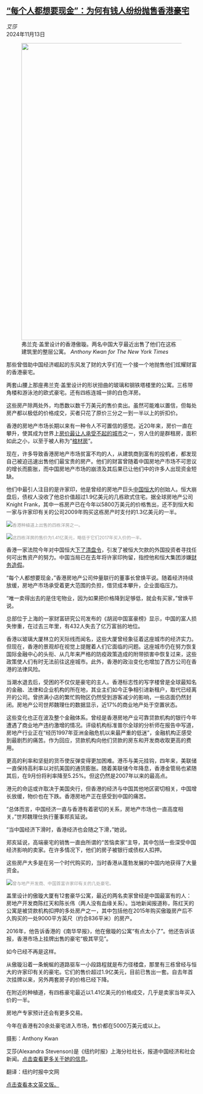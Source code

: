 <!--1731472621000-->
[“每个人都想要现金”：为何有钱人纷纷抛售香港豪宅](https://cn.nytimes.com/business/20241113/hong-kong-luxury-property/)
------

<address>艾莎</address><time pudate="2024-11-13 12:08:09" datetime="2024-11-13 12:08:09">2024年11月13日</time><figure><img src="https://images.weserv.nl/?url=static01.nyt.com/images/2024/11/12/multimedia/12HK-Trophy-Property-gjhc/12HK-Trophy-Property-gjhc-master1050.jpg" width="1050" height="786"><figcaption>弗兰克·盖里设计的香港傲璇。两名中国大亨最近出售了他们在这栋建筑里的整层公寓。 <cite>Anthony Kwan for The New York Times</cite></figcaption></figure><section><p>那些曾借助中国经济崛起的东风发了财的大亨们在一个接一个地抛售他们炫耀财富的香港豪宅。</p><p>两套山腰上那座弗兰克·盖里设计的形状扭曲的玻璃和钢铁塔楼里的公寓。三栋带角楼和游泳池的欧式豪宅。还有四栋连城一排的白色洋房。</p><p>这些房产除两处外，均悉数以数千万美元的售价卖出。虽然可能难以置信，但每处房产都以极低的价格成交，买者只花了原价三分之一到一半以上的折扣价。</p><p>香港的房地产市场长期以来有一种令人不可置信的感觉。近20年来，房价一直在攀升，使其成为世界上<a href="https://cn.nytimes.com/china/20190723/tiny-apartments-and-punishing-work-hours-the-economic-roots-of-hong-kongs-protests/">房价最让人承受不起的城市</a>之一，穷人住的是群租房，面积如此之小，以至于被人称为“<a href="https://cn.nytimes.com/china/20210127/hong-kong-coronavirus-lockdown-inequality/">棺材房</a>”。</p><p>现在，许多导致香港房地产市场贫富不均的人，从建筑商到富有的投机者，都发现自己被迫迅速出售他们最宝贵的房产。他们的财富曾随着中国房地产市场不可思议的增长而膨胀，而中国房地产市场的崩溃及其后果已让他们中的许多人出现资金短缺。</p><p>他们中最引人注目的是许家印，他是曾经的房地产巨头<a href="https://cn.nytimes.com/business/20231206/china-evergrande-default-debt/">中国恒大</a>的创始人。恒大崩盘后，债权人没收了他总价值超过1.9亿美元的几栋欧式住宅。据全球房地产公司Knight Frank，其中一栋房产已在今年以5800万美元的价格售出，还不到恒大和一家与许家印有关的公司2009年购买这栋房产时支付的1.3亿美元的一半。</p><p><img src="https://images.weserv.nl/?url=static01.nyt.com/images/2024/11/04/multimedia/00HK-TROPHY-PROPERTU-02-cvbz/00HK-TROPHY-PROPERTU-02-cvbz-master1050.jpg"><small style="color: #999;">香港种植道上出售的四栋洋房之一。</small></p><p><img src="https://images.weserv.nl/?url=static01.nyt.com/images/2024/11/04/multimedia/00HK-TROPHY-PROPERTU-03-cvbz/00HK-TROPHY-PROPERTU-03-cvbz-master1050.jpg"><small style="color: #999;">这四栋洋房的售价为1.41亿美元，略低于它们2017年买入价的一半。</small></p><p>香港一家法院今年对中国恒大<a href="https://cn.nytimes.com/business/20240129/china-evergrande/">下了清盘令</a>，引发了被恒大欠款的外国投资者寻找任何可出售资产的努力。中国当局已在去年将许家印拘留，指控他和恒大集团涉嫌<a href="https://cn.nytimes.com/business/20240320/china-evergrande-fined/">财务造假</a>。</p><p>“每个人都想要现金，”香港房地产公司仲量联行的董事长曾焕平说。随着经济持续放缓，房地产市场承受着更大范围的负担，借贷成本攀升，企业面临压力。</p><p>“唯一卖得出去的是住宅物业，因为如果把价格降到足够低，就会有买家，”曾焕平说。</p><p>总部位于上海的一家财富研究公司发布的《胡润中国富豪榜》显示，中国的富人损失惨重，在过去三年里，有432人失去了亿万富翁的地位。</p><p>香港以玻璃大厦林立的天际线而闻名，这些大厦曾经象征着这座城市的经济实力。但现在，香港的景观却在视觉上提醒着人们它面临的问题。这座城市仍在努力恢复国际金融中心的头衔、从几年来严格的防疫政策造成的附带损害中恢复过来，这些政策使人们有时无法前往这座城市。此外，香港的政治变化也增加了西方公司在香港的法律风险。</p><p>当潮水退去后，受困的不仅仅是豪宅的主人。香港标志性的写字楼曾是全球最知名的金融、法律和企业机构的所在地，其业主们如今正争相引进新租户，取代已经离开的公司。曾挤满小店的繁忙购物区仍然受到游客减少的影响，一些店面仍然封闭。房地产公司世邦魏理仕的数据显示，近17%的商业地产处于空置状态。</p><p>这些变化也正在波及整个金融体系。曾经是香港房地产业可靠贷款机构的银行今年遭遇了商业地产违约激增的情况。评级机构标准普尔全球的分析师在报告中写道，房地产行业正在“经历1997年亚洲金融危机以来最严重的低迷”，金融机构正感受到最剧烈的痛苦。作为回应，贷款机构向他们贷款的房东和开发商收取更高的费用。</p><p>更高的利率和坚挺的货币使反弹变得更加困难。港币与美元挂钩，四年来，美联储一直保持高利率以对抗美国的通货膨胀。随着美联储今年降息，香港金管局也紧随其后，在9月份将利率降至5.25%。但这仍然是2007年以来的最高点。</p><p>港元的命运或许取决于美国央行，但香港的经济与中国其他地区密切相关，中国增长放缓，物价也在下跌。香港房地产正在感受到中国的痛苦。</p><p>“总体而言，中国经济一直与香港有着密切的关系，房地产市场也一直高度相关，”世邦魏理仕执行董事郑亥延说。</p><p>“当中国经济下滑时，香港经济也会随之下滑，”她说。</p><p>郑亥延说，高端豪宅的销售一直由所谓的“苦恼卖家”主导，其中包括一些深受中国经济影响的卖家。在许多情况下，他们的房子被银行或债权人扣押。</p><p>这些房产大多是在另一个时代购买的，当时香港从蓬勃发展的中国内地获得了大量资金。</p><p><img src="https://images.weserv.nl/?url=static01.nyt.com/images/2024/11/04/multimedia/00HK-TROPHY-PROPERTU-08-cvbz/00HK-TROPHY-PROPERTU-08-cvbz-master1050.jpg"><small style="color: #999;">曾与地产开发商、中国首富许家印有关的几处豪宅。</small></p><p>盖里设计的傲璇大厦有12套豪华公寓，最近的两名卖家曾经是中国最富有的人：房地产开发商陈红天和陈长伟（两人没有血缘关系）。当地新闻报道称，陈红天的公寓是被贷款机构扣押的多处房产之一，其中包括他在2015年购买傲璇房产后不久购买的一处9000平方英尺（约合836平米）的房产。</p><p>2016年，他告诉香港的《南华早报》，他在傲璇的公寓“有点太小了”。他还告诉该报，香港市场上挂牌出售的豪宅“极其罕见”。</p><p>如今已经不再是这样。</p><p>从傲璇沿着一条蜿蜒的道路驱车一小段路程就是布力径楼盘，那里有三栋曾经与恒大的许家印有关的豪宅。它们的售价超过1.9亿美元，目前已售出一套。自去年首次挂牌以来，另外两套房子的价格已经下降。</p><p>在附近的种植道，有四栋豪宅最近以1.41亿美元的价格成交，几乎是卖家当年买入价的一半。</p><p>房地产专家预计还会有更多交易。</p><p>今年在香港有20余处豪宅进入市场，售价都在5000万美元或以上。</p></section><footer><p>摄影：Anthony Kwan</p><p>艾莎(Alexandra Stevenson)是《纽约时报》上海分社社长，报道中国经济和社会新闻。<a rel="nofollow" target="_blank" href="https://www.nytimes.com/by/alexandra-stevenson">点击查看更多关于她的信息</a>。</p><p>翻译：纽约时报中文网</p><a rel="nofollow" target="_blank" href="https://www.nytimes.com/2024/11/12/business/hong-kong-luxury-property.html">点击查看本文英文版。</a></footer>
